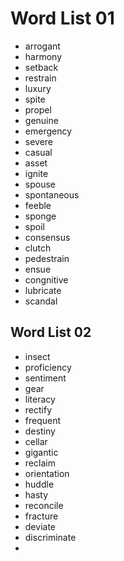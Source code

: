#  Word List 01

 - arrogant
 - harmony
 - setback
 - restrain
 - luxury
 - spite
 - propel
 - genuine
 - emergency
 - severe
 - casual
 - asset
 - ignite
 - spouse
 - spontaneous
 - feeble
 - sponge
 - spoil
 - consensus
 - clutch
 - pedestrain
 - ensue
 - congnitive
 - lubricate
 - scandal

 
## Word List 02
 - insect
 - proficiency
 - sentiment
 - gear
 - literacy
 - rectify
 - frequent
 - destiny
 - cellar
 - gigantic
 - reclaim
 - orientation
 - huddle
 - hasty
 - reconcile
 - fracture
 - deviate
 - discriminate
 - 